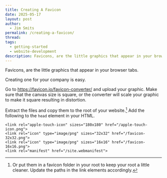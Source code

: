 ```yaml
---
title: Creating A Favicon
date: 2025-05-17
layout: post
author:
  - Jim Smits
permalink: /creating-a-favicon/
thread: 
tags:
  - getting-started
  - website-development
description: Favicons, are the little graphics that appear in your browser tabs. Creating one for your company is easy.
---
```

Favicons, are the little graphics that appear in your browser tabs.

Creating one for your company is easy.  

Go to https://favicon.io/favicon-converter/ and upload your graphic.  Make sure that the canvas size is square, or the converter will scale your graphic to make it square resulting in distortion.

Extract the files and copy them to the root of your website.[^1]  Add the following to the `head` element in your HTML.

```
<link rel="apple-touch-icon" sizes="180x180" href="/apple-touch-icon.png">
<link rel="icon" type="image/png" sizes="32x32" href="/favicon-32x32.png">
<link rel="icon" type="image/png" sizes="16x16" href="/favicon-16x16.png">
<link rel="manifest" href="/site.webmanifest">
```

[^1]: Or put them in a favicon folder in your root to keep your root a little cleaner.  Update the paths in the link elements accordingly.

